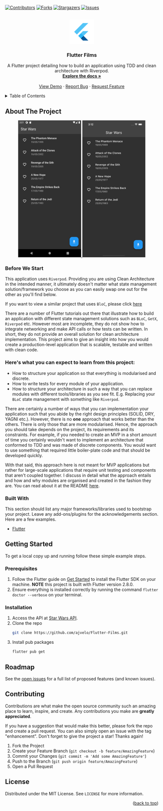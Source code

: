 <div id="top"></div>

[![Contributors][contributors-shield]][contributors-url]
[![Forks][forks-shield]][forks-url]
[![Stargazers][stars-shield]][stars-url]
[![Issues][issues-shield]][issues-url]



<!-- PROJECT LOGO -->
<br />
<div align="center">
  <a href="https://github.com/ajvelo/Flutter-Films">
    <img src="web/icons/Icon-192.png" alt="Logo" width="80" height="80">
  </a>

  <h3 align="center">Flutter Films</h3>

  <p align="center">
    A Flutter project detailing how to build an application using TDD and clean architecture with Riverpod.
    <br />
    <a href="https://github.com/ajvelo/Flutter-Films"><strong>Explore the docs »</strong></a>
    <br />
    <br />
    <a href="https://github.com/ajvelo/Flutter-Films">View Demo</a>
    ·
    <a href="https://github.com/ajvelo/Flutter-Films/issues">Report Bug</a>
    ·
    <a href="https://github.com/ajvelo/Flutter-Films/issues">Request Feature</a>
  </p>
</div>



<!-- TABLE OF CONTENTS -->
<details>
  <summary>Table of Contents</summary>
  <ol>
    <li>
      <a href="#about-the-project">About The Project</a>
      <ul>
        <li><a href="#built-with">Built With</a></li>
      </ul>
    </li>
    <li>
      <a href="#getting-started">Getting Started</a>
      <ul>
        <li><a href="#prerequisites">Prerequisites</a></li>
        <li><a href="#installation">Installation</a></li>
      </ul>
    </li>
  </ol>
</details>



## About The Project

<div>
<p align="center">
  <a href="https://github.com/ajvelo/Flutter-Films">
      <img src="screenshots/android/android-home.png" alt="Screenshot" width="207" height="448">
      <img src="screenshots/ios/ios-home.png" alt="Screenshot2" width="207" height="448">
  </a>
</p>
</div>

### Before We Start

This application uses `Riverpod`. Providing you are using Clean Architecture in the intended manner, it ultimately doesn't matter what state management solution/framework you choose as you can easily swap one out for the other as you'll find below.

If you want to view a similar project that uses `BloC`, please click <a href="https://github.com/ajvelo/Flutter-News">here</a>

There are a number of Flutter tutorials out there that illustrate how to build an application with different state management solutions such as `BLoC`, `GetX`, `Riverpod` etc. However most are incomplete, they do not show how to integrate networking and make API calls or how tests can be written. In short, they do not provide an overall solution for clean architecture implementation. This project aims to give an insight into how you would create a production-level application that is scalable, testable and written with clean code.

### Here's what you can expect to learn from this project:

* How to structure your application so that everything is modularised and discrete.
* How to write tests for every module of your application.
* How to structure your architecture in such a way that you can replace modules with different tools/libraries as you see fit. E.g. Replacing your `BLoC` state management with something like `Riverpod`.

There are certainly a number of ways that you can implementation your application such that you abide by the right design principles (SOLID, DRY, YAGNI etc.). However, there is no <strong>one</strong> approach that works better than the others. There is only those that are more modularised. Hence, the approach you should take depends on the project, its requirements and its constraints. For example, if you needed to create an MVP in a short amount of time you certainly wouldn't want to implement an architecture that conformed to TDD and was made of discrete components. You would want to use something that required little boiler-plate code and that should be developed quickly.

With that said, this approach here is not meant for MVP applications but rather for large-scale applications that require unit testing and components that aren't coupled together. I discuss in detail what the approach entails and how and why modules are organised and created in the fashion they are. You can read about it at the README <a href="https://github.com/ajvelo/Flutter-Films/tree/main/lib">here</a>.

### Built With

This section should list any major frameworks/libraries used to bootstrap your project. Leave any add-ons/plugins for the acknowledgements section. Here are a few examples.

* [Flutter](https://flutter.dev)

## Getting Started

To get a local copy up and running follow these simple example steps.

### Prerequisites

1. Follow the Flutter guide on [Get Started](https://docs.flutter.dev/get-started/install) to install the Flutter SDK on your machine. <strong>NOTE</strong> this project is built with Flutter version 2.8.0.
2. Ensure everything is installed correctly by running the command `flutter doctor --verbose` on your terminal.

### Installation

1. Access the API at [Star Wars API](https://www.swapi.tech/).
2. Clone the repo
   ```sh
   git clone https://github.com/ajvelo/Flutter-Films.git
   ```
3. Install pub packages
   ```sh
   flutter pub get
   ```

## Roadmap

See the [open issues](https://github.com/ajvelo/Flutter-Films/issues) for a full list of proposed features (and known issues).

## Contributing

Contributions are what make the open source community such an amazing place to learn, inspire, and create. Any contributions you make are **greatly appreciated**.

If you have a suggestion that would make this better, please fork the repo and create a pull request. You can also simply open an issue with the tag "enhancement".
Don't forget to give the project a star! Thanks again!

1. Fork the Project
2. Create your Feature Branch (`git checkout -b feature/AmazingFeature`)
3. Commit your Changes (`git commit -m 'Add some AmazingFeature'`)
4. Push to the Branch (`git push origin feature/AmazingFeature`)
5. Open a Pull Request

## License

Distributed under the MIT License. See `LICENSE` for more information.

<p align="right">(<a href="#top">back to top</a>)</p>

[contributors-shield]: https://img.shields.io/github/contributors/ajvelo/Flutter-Films.svg?style=for-the-badge
[contributors-url]: https://github.com/ajvelo/Flutter-Films/graphs/contributors
[forks-shield]: https://img.shields.io/github/forks/ajvelo/Flutter-Films.svg?style=for-the-badge
[forks-url]: https://github.com/ajvelo/Flutter-Films/network/members
[stars-shield]: https://img.shields.io/github/stars/ajvelo/Flutter-Films.svg?style=for-the-badge
[stars-url]: https://github.com/ajvelo/Flutter-Films/stargazers
[issues-shield]: https://img.shields.io/github/issues/ajvelo/Flutter-Films.svg?style=for-the-badge
[issues-url]: https://github.com/ajvelo/Flutter-Films/issues

